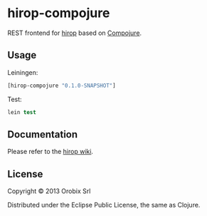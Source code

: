 # hirop-compojure

REST frontend for [hirop](https://github.com/orobix/hirop) based on [Compojure](https://github.com/weavejester/compojure).

## Usage

Leiningen:
```clojure
[hirop-compojure "0.1.0-SNAPSHOT"]
```

Test:
```clojure
lein test
```

## Documentation

Please refer to the [hirop wiki](https://github.com/orobix/hirop/wiki).

## License

Copyright © 2013 Orobix Srl

Distributed under the Eclipse Public License, the same as Clojure.

